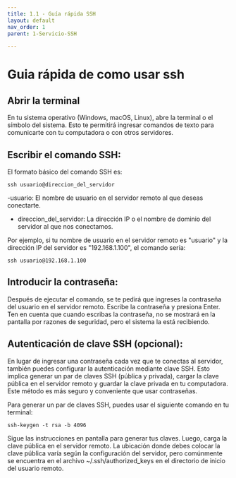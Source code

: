 ```yaml
---
title: 1.1 - Guía rápida SSH
layout: default
nav_order: 1
parent: 1-Servicio-SSH

---
```

# Guia rápida de como usar ssh

## Abrir la terminal

En tu sistema operativo (Windows, macOS, Linux), abre la terminal o el símbolo del sistema. Esto te permitirá ingresar comandos de texto para comunicarte con tu computadora o con otros servidores.

## Escribir el comando SSH: 

El formato básico del comando SSH es:

```
ssh usuario@direccion_del_servidor
```

-usuario: El nombre de usuario en el servidor remoto al que deseas conectarte.
- direccion_del_servidor: La dirección IP o el nombre de dominio del servidor al que nos conectamos.

Por ejemplo, si tu nombre de usuario en el servidor remoto es "usuario" y la dirección IP del servidor es "192.168.1.100", el comando sería:

```
ssh usuario@192.168.1.100
```

## Introducir la contraseña: 

Después de ejecutar el comando, se te pedirá que ingreses la contraseña del usuario en el servidor remoto. Escribe la contraseña y presiona Enter. Ten en cuenta que cuando escribas la contraseña, no se mostrará en la pantalla por razones de seguridad, pero el sistema la está recibiendo.

## Autenticación de clave SSH (opcional):

En lugar de ingresar una contraseña cada vez que te conectas al servidor, también puedes configurar la autenticación mediante clave SSH. Esto implica generar un par de claves SSH (pública y privada), cargar la clave pública en el servidor remoto y guardar la clave privada en tu computadora. Este método es más seguro y conveniente que usar contraseñas.

Para generar un par de claves SSH, puedes usar el siguiente comando en tu terminal:

```
ssh-keygen -t rsa -b 4096
```

Sigue las instrucciones en pantalla para generar tus claves. Luego, carga la clave pública en el servidor remoto. La ubicación donde debes colocar la clave pública varía según la configuración del servidor, pero comúnmente se encuentra en el archivo ~/.ssh/authorized_keys en el directorio de inicio del usuario remoto.